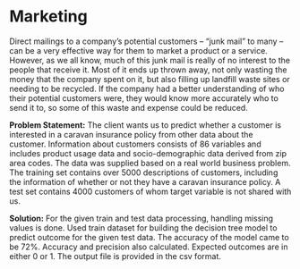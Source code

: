 # Marketing

Direct mailings to a company’s potential customers – “junk mail” to many – can be a very effective way for them to market a product or a service. However, as we all know, much of this junk mail is really of no interest to the people that receive it. Most of it ends up thrown away, not only wasting the money that the company spent on it, but also filling up landfill waste sites or needing to be recycled. If the company had a better understanding of who their potential customers were, they would know more accurately who to send it to, so some of this waste and expense could be reduced.

**Problem Statement:**
The client wants us to predict whether a customer is interested in a caravan insurance policy from other data about the customer. Information about customers consists of 86 variables and includes product usage data and socio-demographic data derived from zip area codes. The data was supplied based on a real world business problem. The training set contains over 5000
descriptions of customers, including the information of whether or not they have a caravan
insurance policy. A test set contains 4000 customers of whom target variable is not shared with
us.

**Solution:**
For the given train and test data processing, handling missing values is done. Used train dataset for building the decision tree model to predict outcome for the given test data. The accuracy of the model came to be 72%. Accuracy and precision also calculated. Expected outcomes are in either 0 or 1. The output file is provided in the csv format.


